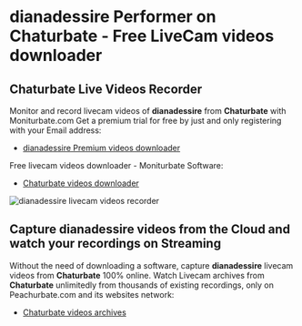 # dianadessire Performer on Chaturbate - Free LiveCam videos downloader

## Chaturbate Live Videos Recorder

Monitor and record livecam videos of **dianadessire** from **Chaturbate** with Moniturbate.com
Get a premium trial for free by just and only registering with your Email address:
* [dianadessire Premium videos downloader](https://moniturbate.com/request-demo-licence-key.html)

Free livecam videos downloader - Moniturbate Software:
* [Chaturbate videos downloader](https://moniturbate.com/moniturbate-download-software.html)

![dianadessire livecam videos recorder](https://peachurnet.com/templates/moniturbate-software.png)


## Capture dianadessire videos from the Cloud and watch your recordings on Streaming

Without the need of downloading a software, capture **dianadessire** livecam videos from **Chaturbate** 100% online.
Watch Livecam archives from **Chaturbate** unlimitedly from thousands of existing recordings, only on Peachurbate.com and its websites network:
* [Chaturbate videos archives](https://peachurnet.com/)